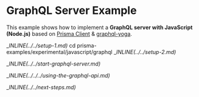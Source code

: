 # GraphQL Server Example

This example shows how to implement a **GraphQL server with JavaScript (Node.js)** based on [Prisma Client](https://github.com/prisma/prisma2/blob/master/docs/prisma-client-js/api.md) & [graphql-yoga](https://github.com/prisma/graphql-yoga).

__INLINE(../../_setup-1.md)__
cd prisma-examples/experimental/javascript/graphql
__INLINE(../../_setup-2.md)__

__INLINE(../../_start-graphql-server.md)__

__INLINE(../../../_using-the-graphql-api.md)__

__INLINE(../../_next-steps.md)__